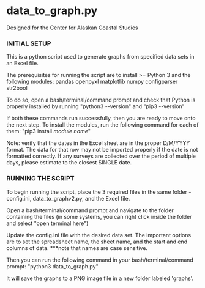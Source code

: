# data_to_graph.py
Designed for the Center for Alaskan Coastal Studies



###     INITIAL SETUP    #########################################################################

 This is a python script used to generate graphs from specified data sets in an Excel file.
 
 The prerequisites for running the script are to install >= Python 3 and the following modules:
        pandas
        openpyxl
        matplotlib
        numpy
        configparser
        str2bool

 To do so, open a bash/terminal/command prompt and check that Python is properly installed by running
    "python3 --version" and
    "pip3 --version"
 
 If both these commands run successfully, then you are ready to move onto the next step.
 To install the modules, run the following command for each of them:
    "pip3 install *module name*"
    
    
 Note: verify that the dates in the Excel sheet are in the proper D/M/YYYY format. The data for that row may 
 not be imported properly if the date is not formatted correctly. If any surveys are collected over the period 
 of multiple days, please estimate to the closest SINGLE date.
    
    
    

    
###     RUNNING THE SCRIPT    ######################################################################
 
 To begin running the script, place the 3 required files in the same folder - config.ini, data_to_graphv2.py, and the Excel file.
 
 Open a bash/terminal/command prompt and navigate to the folder containing the files (in some systems, you can right click inside the folder and select "open terminal here")
 
 Update the config.ini file with the desired data set. The important options are to set the spreadsheet name, the sheet name, and the start and end columns of data.
 ***note that names are case sensitive.
 
 Then you can run the following command in your bash/terminal/command prompt:
    "python3 data_to_graph.py"
    
 It will save the graphs to a PNG image file in a new folder labeled 'graphs'.
